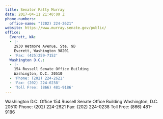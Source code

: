 ```yaml
---
title: Senator Patty Murray
date: 2017-04-11 21:40:00 Z
phone-numbers:
  office-name: "(202) 224-2621"
website: https://www.murray.senate.gov/public/
office:
  Everett, WA:
  - |-
    2930 Wetmore Avenue, Ste. 9D
    Everett, Washington 98201
  - 'Fax: (425)259-7152'
  Washington D.C.:
  - |-
    154 Russell Senate Office Building
    Washington, D.C. 20510
  - 'Phone: (202) 224-2621'
  - 'Fax: (202) 224-0238'
  - 'Toll Free: (866) 481-9186'
---
```


Washington D.C. Office
154 Russell Senate Office Building
Washington, D.C. 20510
Phone: (202) 224-2621
Fax: (202) 224-0238
Toll Free: (866) 481-9186
